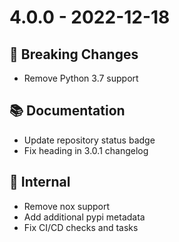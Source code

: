 # 4.0.0 - 2022-12-18

## 🚨 Breaking Changes
* Remove Python 3.7 support

## 📚 Documentation
* Update repository status badge
* Fix heading in 3.0.1 changelog

## 🔩  Internal
* Remove nox support
* Add additional pypi metadata
* Fix CI/CD checks and tasks
